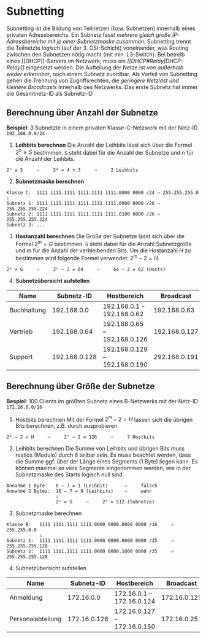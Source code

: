 # Subnetting
Subnetting ist die Bildung von Teilnetzen (bzw. Subnetzen) innerhalb eines privaten Adressbereichs. Ein Subnetz fasst *mehrere gleich große IP-Adressbereiche mit je einer Subnetzmaske zusammen*. Subnetting trennt die Teilnetzte *logisch* (auf der 3. OSI-Schicht) voneinander, was Routing zwischen den Subnetzen nötig macht (mit min. L3-Switch). Bei betreib eines [[DHCP]]-Servers im Netzwerk, muss ein *[[DHCP#Relay|DHCP-Relay]]* eingesetzt werden. Die Aufteilung der Netze ist *von außerhalb weder erkennbar*, noch einem Subnetz zuordbar. Als Vorteil von Subnetting gehen die Trennung von Zugriffsrechten, die *geringere Netzlast und kleinere Broadcasts* innerhalb des Netzwerks. Das erste Subnetz hat immer die Gesamtnetz-ID als Subnetz-ID

## Berechnung über Anzahl der Subnetze
**Beispiel**: 3 Subnetzte in einem privaten Klasse-C-Netzwerk mit der Netz-ID `192.168.0.0/24`

1. **Leihbits berechnen**
   Die Anzahl der Leihbits lässt sich über die Formel $2^n \geq S$ bestimmen.
   `S` steht dabei für die Anzahl der Subnetze und $n$ für die Anzahl der Leihbits.
```
2ⁿ ≥ S     ⇨     2² = 4 > 3     ⇨     2 Leihbits
```
2. **Subnetzmaske berechnen**
```
Klasse C:  1111 1111.1111 1111.1111 1111.0000 0000 /24 ⇨ 255.255.255.0
⇩
Subnetz 1: 1111 1111.1111 1111.1111 1111.0000 0000 /26 ⇨ 255.255.255.224
Subnetz 2: 1111 1111.1111 1111.1111 1111.0100 0000 /26 ⇨ 255.255.255.224
Subnetz 3: ...
```
3. **Hostanzahl berechnen**
   Die Größe der Subnetze lässt sich über die Formel $2^m = G$ bestimmen.
   `G` steht dabei für die Anzahl Subnetzgröße und $m$ für die Anzahl der verbleibenden Bits.
   Um die Hostanzahl $H$ zu bestimmen wird folgende Formel verwendet: $2^m - 2 = H$.
```
2ᵐ = G     ⇨     2⁶ – 2 = 64     ⇨     64 – 2 = 62 (Hosts)
```
4. **Subnetzübersicht aufstellen**

 | Name        | Subnetz-ID    | Hostbereich                   | Broadcast     |
 | ----------- | ------------- | ----------------------------- | ------------- |
 | Buchhaltung | 192.168.0.0   | 192.168.0.1 - 192.168.0.62    | 192.168.0.63  |
 | Vertrieb    | 192.168.0.64  | 192.168.0.65 – 192.168.0.126  | 192.168.0.127 |
 | Support     | 192.168.0.128 | 192.168.0.129 – 192.168.0.190 | 292.168.0.191 |

## Berechnung über Größe der Subnetze
**Bespiel**: 100 Clients im größten Subnetz eines B-Netzwerks mit der Netz-ID `172.16.0.0/16`

1. Hostbits berechnen
   Mit der Formel $2^m - 2 = H$ lassen sich die übrigen Bits berechnen, z.B. durch ausprobieren.
```
2ᵐ – 2 = H     ⇨     2⁷ – 2 = 126     ⇨     7 Hostbits
```
2. Leihbits berechnen
   Die Summe von Leihbits und übrigen Bits muss restlos (Modulo) durch 8 teilbar sein. Es muss beachtet werden, dass die Summe ggf. über der Länge eines Segments (1 Byte) liegen kann. Es können maximal so viele Segmente eingenommen werden, wie in der Subnetzmaske des Starts logisch null sind.
```
Annahme 1 Byte:   8 – 7 = 1 (Leihbit)      ⇨     falsch 
Annahme 2 Bytes:  16 – 7 = 9 (Leihbits)    ⇨     wahr 
                  ⇩ 
                  2ⁿ = S     ⇨     2⁹ = 512 (Subnetze)
```
3. Subnetzmaske berechnen
```
Klasse B:   1111 1111.1111 1111.0000 0000.0000 0000 /16     ⇨     255.255.0.0 
            ⇩ 
Subnetz 1:  1111 1111.1111 1111.0000 0000.0000 0000 /25     ⇨     255.255.255.128 
Subnetz 2:  1111 1111.1111 1111.0000 0000.1000 0000 /25     ⇨     255.255.255.128
```
4. Subnetzübersicht aufstellen

| Name              | Subnetz-ID   | Hostbereich                 | Broadcast    |
| ----------------- | ------------ | --------------------------- | ------------ |
| Anmeldung         | 172.16.0.0   | 172.16.0.1 – 172.16.0.124   | 172.16.0.125 |
| Personalabteilung | 172.16.0.126 | 172.16.0.127 – 172.16.0.150 | 172.16.0.251 |

